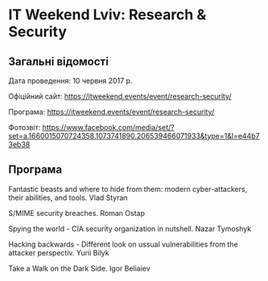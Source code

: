 # IT Weekend Lviv: Research & Security

## Загальні відомості 

Дата проведення: 10 червня 2017 р.

Офіційний сайт: https://itweekend.events/event/research-security/

Програма: https://itweekend.events/event/research-security/

Фотозвіт: https://www.facebook.com/media/set/?set=a.1660015070724358.1073741890.206539466071933&type=1&l=e44b73eb38

## Програма

Fantastic beasts and where to hide from them: modern cyber-attackers, their abilities, and tools. Vlad Styran

S/MIME security breaches. Roman Ostap

Spying the world - CIA security organization in nutshell. Nazar Tymoshyk

Hacking backwards - Different look on ussual vulnerabilities from the attacker perspectiv. Yurii Bilyk

Take a Walk on the Dark Side. Igor Beliaiev